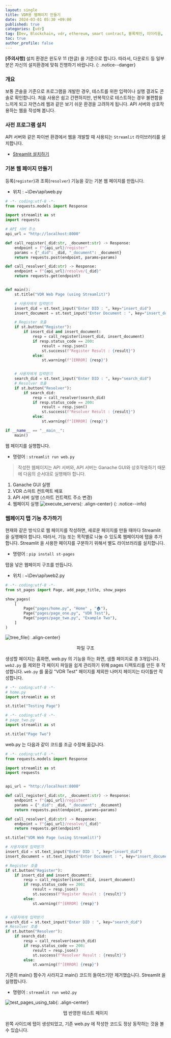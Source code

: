 ```yaml
---
layout: single
title: VDR용 웹페이지 만들기
date: 2024-03-01 05:30 +09:00
published: true
categories: [vdr]
tag: [Dev, Blockchain, vdr, ethereum, smart contract, 블록체인, 이더리움, 스마트 컨트랙트, SSI, DID, API, API 서버, Python, 파이썬, Streamlit, 스트림릿]
toc: true
author_profile: false
---
```


**[주의사항]** 
설치 환경은 윈도우 11 (한글) 을 기준으로 합니다. 따라서, 다운로드 등 일부분은 자신의 설치환경에 맞춰 진행하기 바랍니다.
{: .notice--danger} 

### 개요

보통 콘솔을 기준으로 프로그램을 개발한 경우, 테스트를 위한 입력이나 실행 결과도 콘솔로 확인합니다. 
처음 사용은 쉽고 간편하지만, 반복적으로 테스트하는 경우 불편함을 느끼게 되고 자연스레 웹과 같은 보기 쉬운 환경을 고려하게 됩니다. 
API 서버와 상호작용하는 웹을 작성해 봅니다. 

### 사전 프로그램 설치

API 서버와 같은 파이썬 환경에서 웹을 개발할 때 사용되는 `Streamlit` 라이브러리를 설치합니다. 

- [Streamlit 설치하기](https://keitechnote.github.io/dev/dev-install-streamlit/)

### 기본 웹 페이지 만들기

등록(`register`)과 조회(`resolver`) 기능을 갖는 기본 웹 페이지를 만듭니다. 

- 위치 : ~\Dev\api\web.py

```python
# -*- coding:utf-8 -*-
from requests.models import Response

import streamlit as st
import requests

# API 서버 주소
api_url = "http://localhost:8000"

def call_register(_did:str, _document:str) -> Response:
    endpoint = f"{api_url}/register"
    params = {"_did": _did, "_document": _document}
    return requests.post(endpoint, params=params)

def call_resolver(_did:str) -> Response:
    endpoint = f"{api_url}/resolve/{_did}"
    return requests.get(endpoint)


def main():
    st.title("VDR Web Page (using Streamlit)")

    # 사용자에게 입력받기
    insert_did = st.text_input("Enter DID : ", key="insert_did")
    insert_document = st.text_input("Enter Document : ", key="insert_document")

    # Register 호출
    if st.button("Register"):
        if insert_did and insert_document:
            resp = call_register(insert_did, insert_document)
            if resp.status_code == 200:
                result = resp.json()
                st.success(f"Register Result : {result}")
            else:
                st.warning(f"[ERROR] {resp}")


    # 사용자에게 입력받기
    search_did = st.text_input("Enter DID : ", key="search_did")
    # Resolver 호출
    if st.button("Resolver"):
        if search_did:
            resp = call_resolver(search_did)
            if resp.status_code == 200:
                result = resp.json()
                st.success(f"Resolver Result : {result}")
            else:
                st.warning(f"[ERROR] {resp}")

if __name__ == "__main__":
    main()
```

웹 페이지를 실행합니다. 

- 명령어 : `streamlit run web.py`

> 작성한 웹페이지는 API 서버와, API 서버는 Ganache GUI와 상호작용하기 때문에 다음의 순서대로 실행해야 합니다. 
1. Ganache GUI 실행
2. VDR 스마트 컨트랙트 배포
3. API 서버 실행 (스마트 컨트랙트 주소 변경)
4. 웹페이지 실행
![execute_servers](/assets/images/2024-03-01-execute-servers.png){: .align-center}
{: .notice--info} 

### 웹페이지 탭 기능 추가하기

현재와 같은 방식으로 웹 페이지를 작성하면, 새로운 페이지를 만들 때마다 Streamlit 을 실행해야 합니다. 
따라서, 기능 또는 목적별로 나눌 수 있도록 웹페이지에 탭을 추가합니다. 
Streamlit 을 사용한 페이지를 구분하기 위해서 별도 라이브러리를 설치합니다. 

- 명령어 : `pip install st-pages`

탭을 넣은 웹페이지 구조를 만듭니다.

- 위치 : ~\Dev\api\web2.py

```python
# -*- coding:utf-8 -*-
from st_pages import Page, add_page_title, show_pages

show_pages(
    [
        Page("pages/home.py", "Home" , "🏠"),
        Page("pages/page_one.py", "VDR Test"),
        Page("pages/page_two.py", "Example Two"),
    ]
)
```

![tree_file](/assets/images/2024-03-01-tree-files.png){: .align-center}
<p style="text-align: center;">파일 구조</p>


생성할 페이지는 홈화면, web.py 의 기능을 하는 화면, 샘플 페이지로 총 3개입니다.
`web2.py` 를 제외한 각 페이지 파일을 쉽게 관리하기 위해 pages 디렉토리를 만든 후 작성합니다.
`web.py` 를 옮길 "VDR Test" 페이지를 제외한 나머지 페이지는 타이틀만 작성합니다. 

```python
# -*- coding:utf-8 -*-
# home.py
import streamlit as st

st.title("Testing Page")

# -*- coding:utf-8 -*-
# page_two.py
import streamlit as st

st.title("Page Two")
```

web.py 는 다음과 같이 코드를 조금 수정해 옮깁니다.

```python
# -*- coding:utf-8 -*-
from requests.models import Response

import streamlit as st
import requests


api_url = "http://localhost:8000"

def call_register(_did:str, _document:str) -> Response:
    endpoint = f"{api_url}/register"
    params = {"_did": _did, "_document": _document}
    return requests.post(endpoint, params=params)

def call_resolver(_did:str) -> Response:
    endpoint = f"{api_url}/resolve/{_did}"
    return requests.get(endpoint)

st.title("VDR Web Page (using Streamlit)")

# 사용자에게 입력받기
insert_did = st.text_input("Enter DID : ", key="insert_did")
insert_document = st.text_input("Enter Document : ", key="insert_document")

# Register 호출
if st.button("Register"):
    if insert_did and insert_document:
        resp = call_register(insert_did, insert_document)
        if resp.status_code == 200:
            result = resp.json()
            st.success(f"Register Result : {result}")
        else:
            st.warning(f"[ERROR] {resp}")


# 사용자에게 입력받기
search_did = st.text_input("Enter DID : ", key="search_did")
# Resolver 호출
if st.button("Resolver"):
    if search_did:
        resp = call_resolver(search_did)
        if resp.status_code == 200:
            result = resp.json()
            st.success(f"Resolver Result : {result}")
        else:
            st.warning(f"[ERROR] {resp}")
```

기존의 main() 함수가 사라지고 main() 코드의 들여쓰기만 제거했습니다. 
Streamlit 을 실행합니다.

- 명령어 : `streamlit run web2.py`

![test_pages_using_tab](/assets/images/2024-03-01-test-pages-using-tab.png){: .align-center}
<p style="text-align: center;">탭 반영한 테스트 페이지</p>

왼쪽 사이드에 탭이 생성되었고, 기존 web.py 에 작성한 코드도 정상 동작하는 것을 볼 수 있습니다. 

